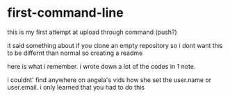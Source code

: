 # first-command-line
this is my first attempt at upload through command (push?)


it said something about if you clone an empty repository so i dont want this to be differnt than normal so creating a readme

here is what i remember.  i wrote down a lot of the codes in 1 note.

i couldnt' find anywhere on angela's vids how she set the user.name or user.email.  i only learned that you had to do this 
